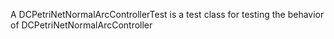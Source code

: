 A DCPetriNetNormalArcControllerTest is a test class for testing the behavior of DCPetriNetNormalArcController